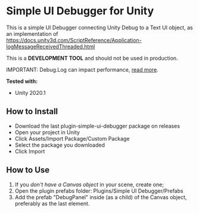 # Simple UI Debugger for Unity

This is a simple UI Debugger connecting Unity Debug to a Text UI object, as an implementation of https://docs.unity3d.com/ScriptReference/Application-logMessageReceivedThreaded.html

This is a **DEVELOPMENT TOOL** and should not be used in production.

IMPORTANT: Debug.Log can impact performance, [read more](https://github.com/JetBrains/resharper-unity/wiki/Avoid-usage-of-Debug.Log-methods-in-performance-critical-context).

**Tested with:**

-   Unity 2020.1

## How to Install

-   Download the last plugin-simple-ui-debugger package on releases
-   Open your project in Unity
-   Click Assets/Import Package/Custom Package
-   Select the package you downloaded
-   Click Import

## How to Use

1. If you _don't have a Canvas object_ in your scene, create one;
2. Open the plugin prefabs folder: Plugins/Simple UI Debugger/Prefabs
3. Add the prefab "DebugPanel" inside (as a child) of the Canvas object, preferably as the last element.
